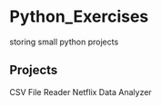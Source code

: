 # Python_Exercises
storing small python projects


## Projects
CSV File Reader
Netflix Data Analyzer